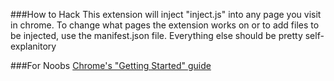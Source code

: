 ###How to Hack
This extension will inject "inject.js" into any page you visit in chrome. To change what pages the extension works on or to add files to be injected, use the manifest.json file.
Everything else should be pretty self-explanitory

###For Noobs
[Chrome's "Getting Started" guide](https://developer.chrome.com/extensions/getstarted)
